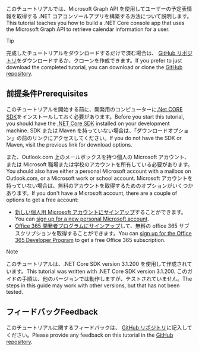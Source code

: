 <!-- markdownlint-disable MD002 MD041 -->

<span data-ttu-id="86948-101">このチュートリアルでは、Microsoft Graph API を使用してユーザーの予定表情報を取得する .NET コアコンソールアプリを構築する方法について説明します。</span><span class="sxs-lookup"><span data-stu-id="86948-101">This tutorial teaches you how to build a .NET Core console app that uses the Microsoft Graph API to retrieve calendar information for a user.</span></span>

> [!TIP]
> <span data-ttu-id="86948-102">完成したチュートリアルをダウンロードするだけで済む場合は、 [GitHub リポジトリ](https://github.com/microsoftgraph/msgraph-training-dotnet-core)をダウンロードするか、クローンを作成できます。</span><span class="sxs-lookup"><span data-stu-id="86948-102">If you prefer to just download the completed tutorial, you can download or clone the [GitHub repository](https://github.com/microsoftgraph/msgraph-training-dotnet-core).</span></span>

## <a name="prerequisites"></a><span data-ttu-id="86948-103">前提条件</span><span class="sxs-lookup"><span data-stu-id="86948-103">Prerequisites</span></span>

<span data-ttu-id="86948-104">このチュートリアルを開始する前に、開発用のコンピューターに[.Net CORE SDK](https://dotnet.microsoft.com/download)をインストールしておく必要があります。</span><span class="sxs-lookup"><span data-stu-id="86948-104">Before you start this tutorial, you should have the [.NET Core SDK](https://dotnet.microsoft.com/download) installed on your development machine.</span></span> <span data-ttu-id="86948-105">SDK または Maven を持っていない場合は、「ダウンロードオプション」の前のリンクにアクセスしてください。</span><span class="sxs-lookup"><span data-stu-id="86948-105">If you do not have the SDK or Maven, visit the previous link for download options.</span></span>

<span data-ttu-id="86948-106">また、Outlook.com 上のメールボックスを持つ個人の Microsoft アカウント、または Microsoft 職場または学校のアカウントを所有している必要があります。</span><span class="sxs-lookup"><span data-stu-id="86948-106">You should also have either a personal Microsoft account with a mailbox on Outlook.com, or a Microsoft work or school account.</span></span> <span data-ttu-id="86948-107">Microsoft アカウントを持っていない場合は、無料のアカウントを取得するためのオプションがいくつかあります。</span><span class="sxs-lookup"><span data-stu-id="86948-107">If you don't have a Microsoft account, there are a couple of options to get a free account:</span></span>

- <span data-ttu-id="86948-108">[新しい個人用 Microsoft アカウントにサインアップ](https://signup.live.com/signup?wa=wsignin1.0&rpsnv=12&ct=1454618383&rver=6.4.6456.0&wp=MBI_SSL_SHARED&wreply=https://mail.live.com/default.aspx&id=64855&cbcxt=mai&bk=1454618383&uiflavor=web&uaid=b213a65b4fdc484382b6622b3ecaa547&mkt=E-US&lc=1033&lic=1)することができます。</span><span class="sxs-lookup"><span data-stu-id="86948-108">You can [sign up for a new personal Microsoft account](https://signup.live.com/signup?wa=wsignin1.0&rpsnv=12&ct=1454618383&rver=6.4.6456.0&wp=MBI_SSL_SHARED&wreply=https://mail.live.com/default.aspx&id=64855&cbcxt=mai&bk=1454618383&uiflavor=web&uaid=b213a65b4fdc484382b6622b3ecaa547&mkt=E-US&lc=1033&lic=1).</span></span>
- <span data-ttu-id="86948-109">[Office 365 開発者プログラムにサインアップ](https://developer.microsoft.com/office/dev-program)して、無料の office 365 サブスクリプションを取得することができます。</span><span class="sxs-lookup"><span data-stu-id="86948-109">You can [sign up for the Office 365 Developer Program](https://developer.microsoft.com/office/dev-program) to get a free Office 365 subscription.</span></span>

> [!NOTE]
> <span data-ttu-id="86948-110">このチュートリアルは、.NET Core SDK version 3.1.200 を使用して作成されています。</span><span class="sxs-lookup"><span data-stu-id="86948-110">This tutorial was written with .NET Core SDK version 3.1.200.</span></span> <span data-ttu-id="86948-111">このガイドの手順は、他のバージョンでは動作しますが、テストされていません。</span><span class="sxs-lookup"><span data-stu-id="86948-111">The steps in this guide may work with other versions, but that has not been tested.</span></span>

## <a name="feedback"></a><span data-ttu-id="86948-112">フィードバック</span><span class="sxs-lookup"><span data-stu-id="86948-112">Feedback</span></span>

<span data-ttu-id="86948-113">このチュートリアルに関するフィードバックは、 [GitHub リポジトリ](https://github.com/microsoftgraph/msgraph-training-dotnet-core)に記入してください。</span><span class="sxs-lookup"><span data-stu-id="86948-113">Please provide any feedback on this tutorial in the [GitHub repository](https://github.com/microsoftgraph/msgraph-training-dotnet-core).</span></span>
